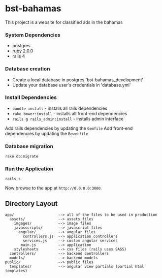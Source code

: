 # bst-bahamas

This project is a website for classified ads in the bahamas

### System Dependencies
* postgres
* ruby 2.0.0
* rails 4

### Database creation
* Create a local database in postgres 'bst-bahamas_development'
* Update your database user's credentials in 'database.yml'

### Install Dependencies
* `bundle install` - installs all rails dependencies
* `rake bower:install` - installs all front-end dependencies
* `rails g rails_admin:install` - installs admin interface

Add rails dependencies by updating the `Gemfile`
Add front-end dependencies by updating the `Bowerfile`

### Database migration
```
rake db:migrate
```

### Run the Application
```
rails s
```

Now browse to the app at `http://0.0.0.0:3000`.



## Directory Layout

    app/                    --> all of the files to be used in production
      assets/               --> assets files
        imgages/            --> image files
        javasscripts/       --> javascript files
          angular/          --> angular files
            controllers.js  --> application controllers
            services.js     --> custom angular services
           main.js          --> application
        stylesheets         --> css files (rails uses SASS)
      controllers/          --> backend controllers
      models/               --> backend models
    public/                 --> public files
      templates/            --> angular view partials (partial html templates)